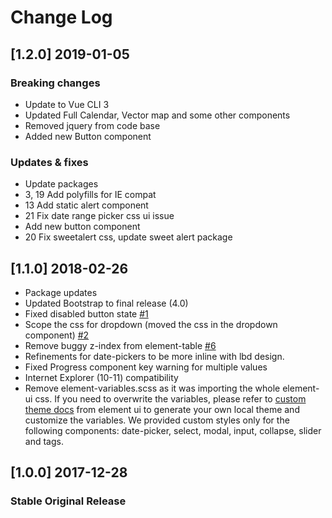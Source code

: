 # Change Log

## [1.2.0] 2019-01-05

### Breaking changes
- Update to Vue CLI 3
- Updated Full Calendar, Vector map and some other components
- Removed jquery from code base
- Added new Button component

### Updates & fixes
- Update packages
- 3, 19 Add polyfills for IE compat
- 13 Add static alert component
- 21 Fix date range picker css ui issue
- Add new button component
- 20 Fix sweetalert css, update sweet alert package

## [1.1.0] 2018-02-26

- Package updates
- Updated Bootstrap to final release (4.0)
- Fixed disabled button state [#1](https://github.com/creativetimofficial/vue-light-bootstrap-dashboard-pro/issues/1)
- Scope the css for dropdown (moved the css in the dropdown component) [#2](https://github.com/creativetimofficial/vue-light-bootstrap-dashboard-pro/issues/2)
- Remove buggy z-index from element-table [#6](https://github.com/creativetimofficial/vue-light-bootstrap-dashboard-pro/issues/6)
- Refinements for date-pickers to be more inline with lbd design.
- Fixed Progress component key warning for multiple values
- Internet Explorer (10-11) compatibility
- Remove element-variables.scss as it was importing the whole element-ui css. 
If you need to overwrite the variables, please refer to [custom theme docs](http://element.eleme.io/#/en-US/component/custom-theme#cli-theme-tool)
from element ui to generate your own local theme and customize the variables.
We provided custom styles only for the following components: date-picker, select, modal, input, collapse, slider and tags.


## [1.0.0] 2017-12-28
### Stable Original Release
